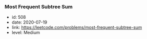 ### Most Frequent Subtree Sum

* id: 508
* date: 2020-07-19
* link: https://leetcode.com/problems/most-frequent-subtree-sum
* level: Medium
